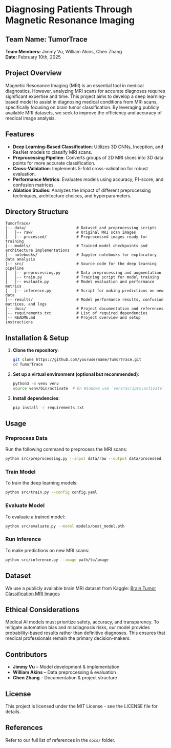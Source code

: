 # Diagnosing Patients Through Magnetic Resonance Imaging

## Team Name: TumorTrace  
**Team Members:** Jimmy Vu, William Akins, Chen Zhang  
**Date:** February 10th, 2025  

## Project Overview
Magnetic Resonance Imaging (MRI) is an essential tool in medical diagnostics. However, analyzing MRI scans for accurate diagnoses requires significant expertise and time. This project aims to develop a deep learning-based model to assist in diagnosing medical conditions from MRI scans, specifically focusing on brain tumor classification. By leveraging publicly available MRI datasets, we seek to improve the efficiency and accuracy of medical image analysis.

## Features
- **Deep Learning-Based Classification**: Utilizes 3D CNNs, Inception, and ResNet models to classify MRI scans.
- **Preprocessing Pipeline**: Converts groups of 2D MRI slices into 3D data points for more accurate classification.
- **Cross-Validation**: Implements 5-fold cross-validation for robust evaluation.
- **Performance Metrics**: Evaluates models using accuracy, F1-score, and confusion matrices.
- **Ablation Studies**: Analyzes the impact of different preprocessing techniques, architecture choices, and hyperparameters.

## Directory Structure
```plaintext
TumorTrace/
│-- data/                      # Dataset and preprocessing scripts
│   │-- raw/                   # Original MRI scan images
│   │-- processed/             # Preprocessed images ready for training
│-- models/                    # Trained model checkpoints and architecture implementations
│-- notebooks/                 # Jupyter notebooks for exploratory data analysis
│-- src/                       # Source code for the deep learning pipeline
│   │-- preprocessing.py       # Data preprocessing and augmentation
│   │-- train.py               # Training script for model training
│   │-- evaluate.py            # Model evaluation and performance metrics
│   │-- inference.py           # Script for making predictions on new data
│-- results/                   # Model performance results, confusion matrices, and logs
│-- docs/                      # Project documentation and references
│-- requirements.txt           # List of required dependencies
│-- README.md                  # Project overview and setup instructions
```

## Installation & Setup
1. **Clone the repository**:
   ```sh
   git clone https://github.com/yourusername/TumorTrace.git
   cd TumorTrace
   ```
2. **Set up a virtual environment (optional but recommended)**:
   ```sh
   python3 -m venv venv
   source venv/bin/activate  # On Windows use `venv\Scripts\activate`
   ```
3. **Install dependencies**:
   ```sh
   pip install -r requirements.txt
   ```

## Usage
### Preprocess Data
Run the following command to preprocess the MRI scans:
```sh
python src/preprocessing.py --input data/raw --output data/processed
```

### Train Model
To train the deep learning models:
```sh
python src/train.py --config config.yaml
```

### Evaluate Model
To evaluate a trained model:
```sh
python src/evaluate.py --model models/best_model.pth
```

### Run Inference
To make predictions on new MRI scans:
```sh
python src/inference.py --image path/to/image
```

## Dataset
We use a publicly available brain MRI dataset from Kaggle:
[Brain Tumor Classification MRI Images](https://www.kaggle.com/datasets/jarvisgroot/brain-tumor-classification-mri-images)

## Ethical Considerations
Medical AI models must prioritize safety, accuracy, and transparency. To mitigate automation bias and misdiagnosis risks, our model provides probability-based results rather than definitive diagnoses. This ensures that medical professionals remain the primary decision-makers.

## Contributors
- **Jimmy Vu** – Model development & implementation
- **William Akins** – Data preprocessing & evaluation
- **Chen Zhang** – Documentation & project structure

## License
This project is licensed under the MIT License - see the LICENSE file for details.

## References
Refer to our full list of references in the `docs/` folder.

